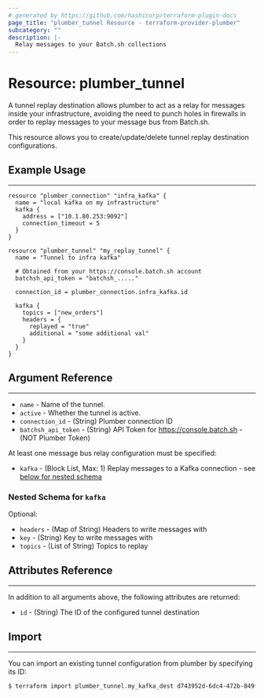 ```yaml
---
# generated by https://github.com/hashicorp/terraform-plugin-docs
page_title: "plumber_tunnel Resource - terraform-provider-plumber"
subcategory: ""
description: |-
  Relay messages to your Batch.sh collections
---
```


# Resource: plumber_tunnel

A tunnel replay destination allows plumber to act as a relay for messages inside your infrastructure, avoiding the need to
punch holes in firewalls in order to replay messages to your message bus from Batch.sh.

This resource allows you to create/update/delete tunnel replay destination configurations.

## Example Usage

---

```hcl
resource "plumber_connection" "infra_kafka" {
  name = "local kafka on my infrastructure"
  kafka {
    address = ["10.1.80.253:9092"]
    connection_timeout = 5
  }
}

resource "plumber_tunnel" "my_replay_tunnel" {
  name = "Tunnel to infra kafka"
  
  # Obtained from your https://console.batch.sh account
  batchsh_api_token = "batchsh_....."

  connection_id = plumber_connection.infra_kafka.id

  kafka {
    topics = ["new_orders"]
    headers = {
      replayed = "true"
      additional = "some additional val"
    }
  }
}
```

## Argument Reference

---

- `name` - Name of the tunnel.
- `active` - Whether the tunnel is active.
- `connection_id` - (String) Plumber connection ID
- `batchsh_api_token` - (String) API Token for https://console.batch.sh - (NOT Plumber Token)

At least one message bus relay configuration must be specified:

- `kafka` - (Block List, Max: 1) Replay messages to a Kafka connection - see [below for nested schema](#nestedblock--kafka)

<a id="nestedblock--kafka"></a>
### Nested Schema for `kafka`

Optional:

- `headers` - (Map of String) Headers to write messages with
- `key` - (String) Key to write messages with
- `topics` - (List of String) Topics to replay

## Attributes Reference

---

In addition to all arguments above, the following attributes are returned:

- `id` - (String) The ID of the configured tunnel destination


## Import

---

You can import an existing tunnel configuration from plumber by specifying its ID:

```bash
$ terraform import plumber_tunnel.my_kafka_dest d743952d-6dc4-472b-849f-44015c8af3fb
```
